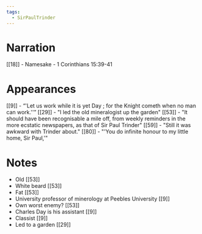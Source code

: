 ```yaml
---
tags:
  - SirPaulTrinder
---
```

# Narration
[[18]] - Namesake - 1 Corinthians 15:39-41

# Appearances
[[9]] - “'Let us work while it is yet Day ; for the Knight cometh when no man can work.''”
[[29]] - "I led the old mineralogist up the garden"
[[53]] -  "It should have been recognisable a mile off, from weekly reminders in the more ecstatic newspapers, as that of Sir Paul Trinder"
[[59]] - "Still it was awkward with Trinder about."
[[80]] - "'You do infinite honour to my little home, Sir Paul,'"

# Notes
- Old [[53]]
- White beard [[53]]
- Fat [[53]]
- University professor of minerology at Peebles University [[9]]
- Own worst enemy? [[53]]
- Charles Day is his assistant [[9]]
- Classist [[9]]
- Led to a garden [[29]]
